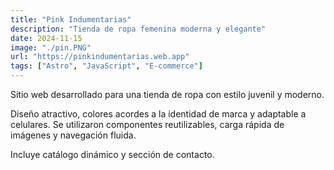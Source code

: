 ```yaml
---
title: "Pink Indumentarias"
description: "Tienda de ropa femenina moderna y elegante"
date: 2024-11-15
image: "./pin.PNG"
url: "https://pinkindumentarias.web.app"
tags: ["Astro", "JavaScript", "E-commerce"]
---
```


Sitio web desarrollado para una tienda de ropa con estilo juvenil y moderno.  

Diseño atractivo, colores acordes a la identidad de marca y adaptable a celulares. Se utilizaron componentes reutilizables, carga rápida de imágenes y navegación fluida.

Incluye catálogo dinámico y sección de contacto.
